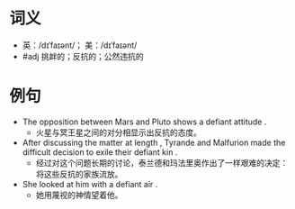 # 词义
- 英：/dɪˈfaɪənt/； 美：/dɪˈfaɪənt/
- #adj 挑衅的；反抗的；公然违抗的
# 例句
- The opposition between Mars and Pluto shows a defiant attitude .
	- 火星与冥王星之间的对分相显示出反抗的态度。
- After discussing the matter at length , Tyrande and Malfurion made the difficult decision to exile their defiant kin .
	- 经过对这个问题长期的讨论，泰兰德和玛法里奥作出了一样艰难的决定：将这些反抗的家族流放。
- She looked at him with a defiant air .
	- 她用蔑视的神情望着他。
